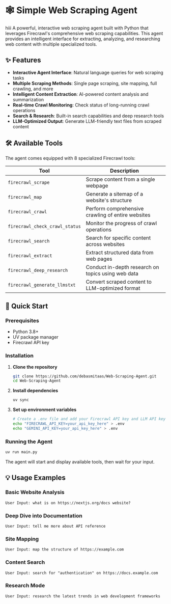 # 🕸️ Simple Web Scraping Agent
hiii
A powerful, interactive web scraping agent built with Python that leverages Firecrawl's comprehensive web scraping capabilities. This agent provides an intelligent interface for extracting, analyzing, and researching web content with multiple specialized tools.

## ✨ Features

- **Interactive Agent Interface**: Natural language queries for web scraping tasks
- **Multiple Scraping Methods**: Single page scraping, site mapping, full crawling, and more
- **Intelligent Content Extraction**: AI-powered content analysis and summarization
- **Real-time Crawl Monitoring**: Check status of long-running crawl operations
- **Search & Research**: Built-in search capabilities and deep research tools
- **LLM-Optimized Output**: Generate LLM-friendly text files from scraped content

## 🛠️ Available Tools

The agent comes equipped with 8 specialized Firecrawl tools:

| Tool | Description |
|------|-------------|
| `firecrawl_scrape` | Scrape content from a single webpage |
| `firecrawl_map` | Generate a sitemap of a website's structure |
| `firecrawl_crawl` | Perform comprehensive crawling of entire websites |
| `firecrawl_check_crawl_status` | Monitor the progress of crawl operations |
| `firecrawl_search` | Search for specific content across websites |
| `firecrawl_extract` | Extract structured data from web pages |
| `firecrawl_deep_research` | Conduct in-depth research on topics using web data |
| `firecrawl_generate_llmstxt` | Convert scraped content to LLM-optimized format |

## 🚀 Quick Start

### Prerequisites

- Python 3.8+
- UV package manager
- Firecrawl API key

### Installation

1. **Clone the repository**
   ```bash
   git clone https://github.com/debasmitaas/Web-Scraping-Agent.git
   cd Web-Scraping-Agent
   ```

2. **Install dependencies**
   ```bash
   uv sync
   ```

3. **Set up environment variables**
   ```bash
   # Create a .env file and add your Firecrawl API key and LLM API key (Gemini in this case)
   echo "FIRECRAWL_API_KEY=your_api_key_here" > .env
   echo "GEMINI_API_KEY=your_api_key_here" > .env
   ```

### Running the Agent

```bash
uv run main.py
```

The agent will start and display available tools, then wait for your input.

## 💡 Usage Examples

### Basic Website Analysis
```
User Input: what is on https://nextjs.org/docs website?
```

### Deep Dive into Documentation
```
User Input: tell me more about API reference
```

### Site Mapping
```
User Input: map the structure of https://example.com
```

### Content Search
```
User Input: search for "authentication" on https://docs.example.com
```

### Research Mode
```
User Input: research the latest trends in web development frameworks
```




